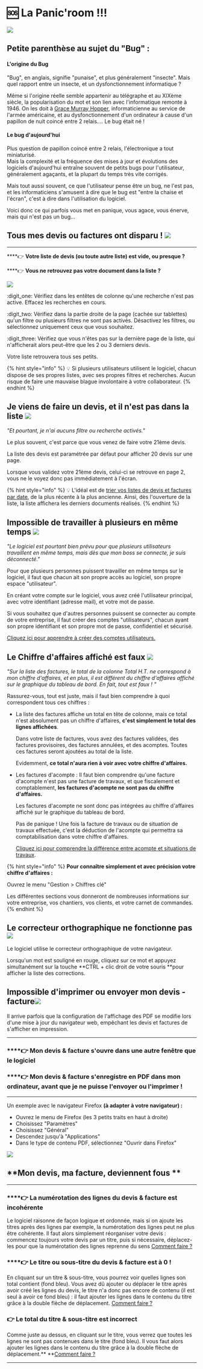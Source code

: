 # 🆘 La  Panic'room  !!!

![](../.gitbook/assets/peur3.gif)

## Petite parenthèse au sujet du "Bug" :

####

#### L'origine du Bug

"Bug", en anglais, signifie "punaise", et plus généralement "insecte". Mais quel rapport entre un insecte, et un dysfonctionnement informatique ?

Même si l'origine réelle semble appartenir au télégraphe et au XIXème siècle, la popularisation du mot et son lien avec l'informatique remonte à 1946. On les doit à  [Grace Murray Hopper](https://en.wikipedia.org/wiki/Grace_Hopper), informaticienne au service de l'armée américaine, et au dysfonctionnement d'un ordinateur à cause d'un papillon de nuit coincé entre 2 relais.... Le bug était né !



#### Le bug d'aujourd'hui

Plus question de papillon coincé entre 2 relais, l'électronique a tout miniaturisé.\
Mais la complexité et la fréquence des mises à jour et évolutions des logiciels d'aujourd'hui entraîne souvent de petits bugs pour l'utilisateur, généralement agaçants, et la plupart du temps très vite corrigés.

Mais tout aussi souvent, ce que l'utilisateur pense être un bug, ne l'est pas, et les informaticiens s'amusent à dire que le bug est "entre la chaise et l'écran", c'est à dire dans l'utilisation du logiciel.

Voici donc ce qui parfois vous met en panique, vous agace, vous énerve, mais qui n'est pas un bug... 



## Tous mes devis ou factures ont disparu ! ![](../.gitbook/assets/3d-sueur.gif)

****

****:point_right: **Votre liste de devis (ou toute autre liste) est vide, ou presque ?**

****:point_right: **Vous ne retrouvez pas votre document dans la liste ?**

![](../.gitbook/assets/screenshot-79-.png)

:digit_one: Vérifiez dans les entêtes de colonne qu'une recherche n'est pas active. Effacez les recherches en cours.

:digit_two: Vérifiez dans la partie droite de la page (cachée sur tablettes) qu'un filtre ou plusieurs filtres ne sont pas activés. Désactivez les filtres, ou sélectionnez uniquement ceux que vous souhaitez.

:digit_three: Vérifiez que vous n'êtes pas sur la dernière page de la liste, qui n'afficherait alors peut-être que les 2 ou 3 derniers devis.

Votre liste retrouvera tous ses petits.

{% hint style="info" %}
:bulb: Si plusieurs utilisateurs utilisent le logiciel, chacun dispose de ses propres listes, avec ses propres filtres et recherches. Aucun risque de faire une mauvaise blague involontaire à votre collaborateur.
{% endhint %}



## Je viens de faire un devis, et il n'est pas dans la liste ![](../.gitbook/assets/peur3.gif) 

_"Et pourtant, je n'ai aucuns filtre ou recherche activés."_

Le plus souvent, c'est parce que vous venez de faire votre 21ème devis. 

La liste des devis est paramétrée par défaut pour afficher 20 devis sur une page.

Lorsque vous validez votre 21ème devis, celui-ci se retrouve en page 2, vous ne le voyez donc pas immédiatement à l'écran.

{% hint style="info" %}
:bulb: L'idéal est de [trier vos listes de devis et factures par date](trucs-et-astuces.md#les-tris), de la plus récente à la plus ancienne. Ainsi, dès l'ouverture de la liste, la liste affichera les derniers documents réalisés.
{% endhint %}



## Impossible de travailler à plusieurs en même temps ![](../.gitbook/assets/stp.gif) 

_"Le logiciel est pourtant bien prévu pour que plusieurs utilisateurs travaillent en même temps, mais dès que mon boss se connecte, je suis déconnecté."_

Pour que plusieurs personnes puissent travailler en même temps sur le logiciel, il faut que chacun ait son propre accès au logiciel, son propre espace "utilisateur".

En créant votre compte sur le logiciel, vous avez créé l'utilisateur principal, avec votre identifiant (adresse mail), et votre mot de passe.

Si vous souhaitez que d'autres personnes puissent se connecter au compte de votre entreprise, il faut créer des comptes "utilisateurs", chacun ayant son propre identifiant et son propre mot de passe, confidentiel et sécurisé.

[Cliquez ici pour apprendre à créer des comptes utilisateurs.](../aide-au-demarrage/les-utilisateurs/gerer-utilisateurs.md)



## Le Chiffre d'affaires affiché est faux ![](../.gitbook/assets/surprise3.gif) 

_"Sur la liste des factures, le total de la colonne Total H.T. ne correspond à mon chiffre d'affaires, et en plus, il est différent du chiffre d'affaires affiché sur le graphique du tableau de bord. En fait, tout est faux ! "_

Rassurez-vous, tout est juste, mais il faut bien comprendre à quoi correspondent tous ces chiffres :

*   La liste des factures affiche un total en tête de colonne, mais ce total n'est absolument pas un chiffre d'affaires, **c'est simplement le total des lignes affichées**. 

    Dans votre liste de factures, vous avez des factures validées, des factures provisoires, des factures annulées, et des acomptes. Toutes ces factures seront ajoutées au total de la liste. 

    Evidemment, **ce total n'aura rien à voir avec votre chiffre d'affaires.**


*   Les factures d'acompte : Il faut bien comprendre qu'une facture d'acompte n'est pas une facture de travaux, et que fiscalement et comptablement, **les factures d'acompte ne sont pas du chiffre d'affaires.**

    Les factures d'acompte ne sont donc pas intégrées au chiffre d'affaires affiché sur le graphique du tableau de bord.

    Pas de panique ! Une fois la facture de travaux ou de situation de travaux effectuée, c'est la déduction de l'acompte qui permettra sa comptabilisation dans votre chiffre d'affaires.

    [Cliquez ici pour comprendre la différence entre acompte et situations de travaux](../pour-aller-plus-loin/les-factures/la-facture-dacompte.md#ne-pas-confondre-facture-dacompte-et-facture-davancement-situation-de-travaux).

{% hint style="info" %}
**Pour connaître simplement et avec précision votre chiffre d'affaires :**

Ouvrez le menu "Gestion > Chiffres clé"

Les différentes sections vous donneront de nombreuses informations sur votre entreprise, vos chantiers, vos clients, et votre carnet de commandes.
{% endhint %}



## Le correcteur orthographique ne fonctionne pas![](../.gitbook/assets/tenor-5-.gif) 

Le logiciel utilise le correcteur orthographique de votre navigateur.

Lorsqu'un mot est souligné en rouge, cliquez sur ce mot et appuyez simultanément sur la touche **CTRL +  clic droit de votre souris **pour afficher la liste des corrections.



## Impossible d'imprimer ou envoyer mon devis - facture![](../.gitbook/assets/3d-robot-2.gif) 

Il arrive parfois que la configuration de l'affichage des PDF se modifie lors d'une mise à jour du navigateur web, empêchant les devis et factures de s'afficher en impression.

****

### ****:point_right: **Mon devis & facture s'ouvre dans une autre fenêtre que le logiciel**

### ****:point_right: **Mon devis & facture s'enregistre en PDF dans mon ordinateur, avant que je ne puisse l'envoyer ou l'imprimer !**

****

Un exemple avec le navigateur Firefox **(à adapter à votre navigateur) :**

* Ouvrez le menu de Firefox (les 3 petits traits en haut à droite)
* Choisissez "Paramètres"
* Choisissez "Général"
* Descendez jusqu'à "Applications"
* Dans le type de contenu PDF, sélectionnez "Ouvrir dans Firefox"

![](../.gitbook/assets/capture-decran-du-2021-07-23-15-19-24.png)



## **Mon devis, ma facture, deviennent fous **

** **

### ****:point_right: **La numérotation des lignes du devis & facture est incohérente**

Le logiciel raisonne de façon logique et ordonnée, mais si on ajoute les titres après des lignes par exemple, la numérotation des lignes peut ne plus être cohérente. Il faut alors simplement réorganiser votre devis : commencez toujours votre devis par un titre, puis si nécessaire, déplacez-les pour que la numérotation des lignes reprenne du sens [Comment faire ? ](../pour-aller-plus-loin/les-devis/saisir-un-devis/nouveau-devis/saisir-les-lignes-du-devis/le-menu-de-lignes.md#deplacement-de-ligne)



### ****:point_right: **Le titre ou sous-titre du devis & facture est à 0 !**

En cliquant sur un titre & sous-titre, vous pourrez voir quelles lignes son total contient (fond bleu). Vous avez dû ajouter ou déplacer le titre après avoir créé les lignes du devis, le titre n'a donc pas encore de contenu (il est seul à avoir ce fond bleu) : il faut ajouter les lignes dans le contenu du titre grâce à la double flèche de déplacement. [Comment faire ? ](../pour-aller-plus-loin/les-devis/saisir-un-devis/nouveau-devis/saisir-les-lignes-du-devis/le-menu-de-lignes.md#deplacement-de-ligne)



### ****:point_right:** Le total du titre & sous-titre est incorrect**

Comme juste au dessus, en cliquant sur le titre, vous verrez que toutes les lignes ne sont pas contenues dans le titre (fond bleu). Il vous faut alors ajouter les lignes dans le contenu du titre grâce à la double flèche de déplacement.** **[Comment faire ? ](../pour-aller-plus-loin/les-devis/saisir-un-devis/nouveau-devis/saisir-les-lignes-du-devis/le-menu-de-lignes.md#deplacement-de-ligne)



****
